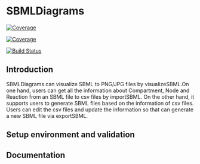 # SBMLDiagrams
[![Coverage](https://codecov.io/gh/sunnyXu/SBMLDiagrams/branch/master/graph/badge.svg)](https://codecov.io/gh/sunnyXu/SBMLDiagrams)

[![Coverage](https://coveralls.io/repos/github/sunnyXu/SBMLDiagrams/badge.svg?branch=main)](https://coveralls.io/github/sunnyXu/SBMLDiagrams?branch=main)

[![Build Status](https://app.travis-ci.com/SunnyXu/SBMLDiagrams.svg?branch=main)](https://app.travis-ci.com/SunnyXu/SBMLDiagrams)

## Introduction
SBMLDiagrams can visualize SBML to PNG/JPG files by visualizeSBML.On one hand, users can get 
all the information about Compartment, Node and Reaction from an SBML file to csv files by importSBML. On the other hand, it supports users to generate SBML files based on the information of csv files. Users can edit the csv files and update the information so that can generate a new SBML file via exportSBML.

## Setup environment and validation

## Documentation


